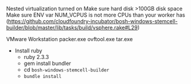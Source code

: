 Nested virtualization turned on
Make sure hard disk >100GB disk space
Make sure ENV var NUM_VCPUS is not more CPUs than your worker has
(https://github.com/cloudfoundry-incubator/bosh-windows-stemcell-builder/blob/master/lib/tasks/build/vsphere.rake#L29)

VMware Workstation
packer.exe
ovftool.exe
tar.exe

- Install ruby
  - ruby 2.3.3
  - gem install bundler
  - cd `bosh-windows-stemcell-builder`
  - `bundle install`
